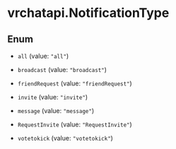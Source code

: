 # vrchatapi.NotificationType

## Enum


* `all` (value: `"all"`)

* `broadcast` (value: `"broadcast"`)

* `friendRequest` (value: `"friendRequest"`)

* `invite` (value: `"invite"`)

* `message` (value: `"message"`)

* `RequestInvite` (value: `"RequestInvite"`)

* `votetokick` (value: `"votetokick"`)


